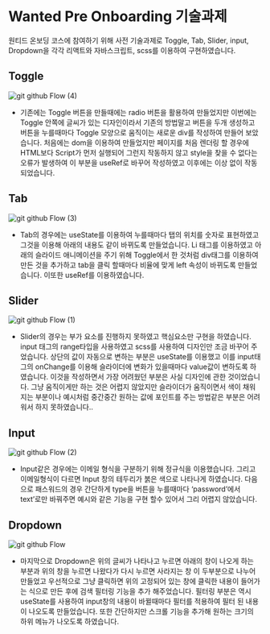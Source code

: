 # Wanted Pre Onboarding 기술과제
원티드 온보딩 코스에 참여하기 위해 사전 기술과제로 Toggle, Tab, Slider, input, Dropdown을 각각 리액트와 자바스크립트, scss를 이용하여 구현하였습니다.

## Toggle

![git  github Flow (4)](https://user-images.githubusercontent.com/85680496/164960863-036e5f04-ee54-4e08-98b9-e938a712541d.gif)

- 기존에는 Toggle 버튼을 만들때에는 radio 버튼을 활용하여 만들었지만 이번에는 Toggle 안쪽에 글씨가 있는 디자인이라서 기존의 방법말고 버튼을 두개 생성하고 버튼을 누를때마다 Toggle 모양으로 움직이는 새로운 div를 작성하여 만들어 보았습니다.
처음에는 dom을 이용하여 만들었지만 페이지를 처음 렌더링 할 경우에 HTML보다 Script가 먼저 실행되어 그런지 작동하지 않고 style을 찾을 수 없다는 오류가 발생하여 이 부분을 useRef로 바꾸어 작성하였고 이후에는 이상 없이 작동되었습니다.

## Tab

![git  github Flow (3)](https://user-images.githubusercontent.com/85680496/164961589-e52179ad-f601-4c7e-a341-5948a2d62ff5.gif)

- Tab의 경우에는 useState를 이용하여 누를때마다 탭의 위치를 숫자로 표현하였고 그것을 이용해 아래의 내용도 같이 바뀌도록 만들었습니다. Li 태그를 이용하였고 아래의 슬라이드 애니메이션을 주기 위해 Toggle에서 한 것처럼 div태그를 이용하여 만든 것을 추가하고 tab을 클릭 할때마다 비율에 맞게 left 속성이 바뀌도록 만들었습니다. 이또한 useRef를 이용하였습니다.

## Slider

![git  github Flow (1)](https://user-images.githubusercontent.com/85680496/164964738-266a5b43-b6e4-4380-b243-185523d74a58.gif)

- Slider의 경우는 부가 요소를 진행하지 못하였고 핵심요소만 구현을 하였습니다. input 태그의 range타입을 사용하였고 scss를 사용하여 디자인만 조금 바꾸어 주었습니다. 상단의 값이 자동으로 변하는 부분은 useState를 이용했고 이를 input태그의 onChange를 이용해 슬라이더에 변화가 있을때마다 value값이 변하도록 하였습니다.
이것을 작성하면서 가장 어려웠던 부분은 사실 디자인에 관한 것이었습니다. 그냥 움직이게만 하는 것은 어렵지 않았지만 슬라이더가 움직이면서 색이 채워지는 부분이나 예시처럼 중간중간 원하는 값에 포인트를 주는 방법같은 부분은 어려워서 하지 못하였습니다..

## Input

![git  github Flow (2)](https://user-images.githubusercontent.com/85680496/164964486-af7990f2-e1b6-4df3-a069-83709762b42e.gif)

- Input같은 경우에는 이메일 형식을 구분하기 위해 정규식을 이용했습니다. 그리고 이메일형식이 다르면 Input 창의 테두리가 붉은 색으로 나타나게 하였습니다. 다음으로 패스워드의 경우 간단하게 type을 버튼을 누를때마다 ‘password’에서 text’로만 바꿔주면 예시와 같은 기능을 구현 할수 있어서 그리 어렵지 않았습니다.

## Dropdown

![git  github Flow](https://user-images.githubusercontent.com/85680496/164964740-ccd7a888-d597-40d4-82e5-83d7953222f2.gif)

- 마지막으로 Dropdown은 위의 글씨가 나타나고 누르면 아래의 창이 나오게 하는 부분과 위의 창을 누르면 나왔다가 다시 누르면 사라지는 창 이 두부분으로 나누어 만들었고 우선적으로 그냥 클릭하면 위의 고정되어 있는 창에 클릭한 내용이 들어가는 식으로 만든 후에 검색 필터링 기능을 추가 해주었습니다. 필터링 부분은 역시 useState를 사용하여 input창의 내용이 바뀔때마다 필터를 적용하여 필터 된 내용이 나오도록 만들었습니다. 또한 간단하지만 스크롤 기능을 추가해 원하는 크기의 하위 메뉴가 나오도록 하였습니다.
